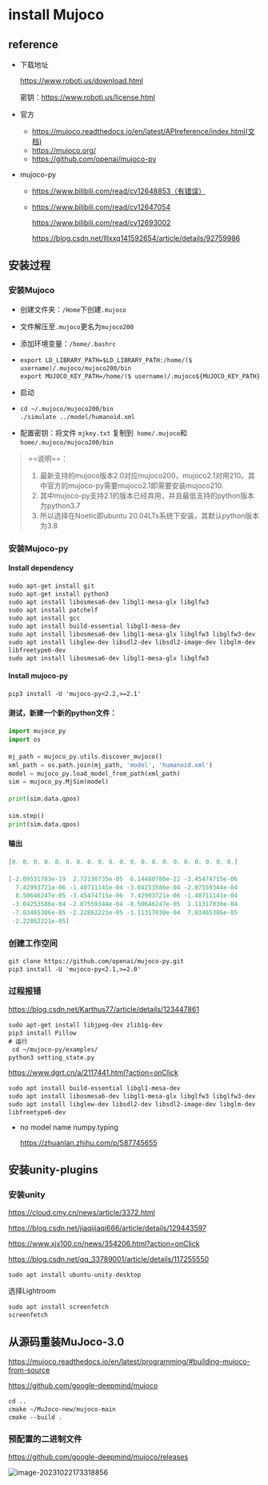 # install Mujoco

## reference

- 下载地址

  https://www.roboti.us/download.html

  密钥：https://www.roboti.us/license.html

- 官方

  - https://mujoco.readthedocs.io/en/latest/APIreference/index.html(文档)
  - https://mujoco.org/
  - https://github.com/openai/mujoco-py

- mujoco-py

  -   https://www.bilibili.com/read/cv12648853（有错误）

  - https://www.bilibili.com/read/cv12647054

    https://www.bilibili.com/read/cv12693002

    https://blog.csdn.net/lllxxq141592654/article/details/92759986


## 安装过程

### 安装Mujoco

- 创建文件夹：`/Home`下创建`.mujoco`

- 文件解压至`.mujoco`更名为`mujoco200`

- 添加环境变量：`/home/.bashrc`

- ```shell
  export LD_LIBRARY_PATH=$LD_LIBRARY_PATH:/home/($ username)/.mujoco/mujoco200/bin
  export MUJOCO_KEY_PATH=/home/($ username)/.mujoco${MUJOCO_KEY_PATH} 
  ```

- 启动

- ```shell
  cd ~/.mujoco/mujoco200/bin
  ./simulate ../model/humanoid.xml
  ```

- 配置密钥：将文件 `mjkey.txt` 复制到` home/.mujoco`和 `home/.mujoco/mujoco200/bin`

> ==说明==：
>
> 1. 最新支持的mujoco版本2.0对应mujoco200，mujoco2.1对用210。其中官方的mujoco-py需要mujoco2.1即需要安装mujoco210.
> 2. 其中mujoco-py支持2.1的版本已经弃用，并且最低支持的python版本为python3.7
> 3. 所以选择在Noetic即ubuntu 20.04LTs系统下安装，其默认python版本为3.8
>

### 安装Mujoco-py

#### Install dependency

```shell
sudo apt-get install git
sudo apt-get install python3
sudo apt install libosmesa6-dev libgl1-mesa-glx libglfw3
sudo apt install patchelf
sudo apt install gcc 
sudo apt install build-essential libgl1-mesa-dev
sudo apt install libosmesa6-dev libgl1-mesa-glx libglfw3 libglfw3-dev
sudo apt install libglew-dev libsdl2-dev libsdl2-image-dev libglm-dev libfreetype6-dev
sudo apt install libosmesa6-dev libgl1-mesa-glx libglfw3
```

#### Install mujoco-py

```shell
pip3 install -U 'mujoco-py<2.2,>=2.1'
```



#### 测试，新建一个新的python文件：

```python
import mujoco_py
import os

mj_path = mujoco_py.utils.discover_mujoco()
xml_path = os.path.join(mj_path, 'model', 'humanoid.xml')
model = mujoco_py.load_model_from_path(xml_path)
sim = mujoco_py.MjSim(model)

print(sim.data.qpos)

sim.step()
print(sim.data.qpos) 
```



#### 输出

```c
[0. 0. 0. 0. 0. 0. 0. 0. 0. 0. 0. 0. 0. 0. 0. 0. 0. 0. 0. 0. 0.]

[-2.09531783e-19  2.72130735e-05  6.14480786e-22 -3.45474715e-06
  7.42993721e-06 -1.40711141e-04 -3.04253586e-04 -2.07559344e-04
  8.50646247e-05 -3.45474715e-06  7.42993721e-06 -1.40711141e-04
 -3.04253586e-04 -2.07559344e-04 -8.50646247e-05  1.11317030e-04
 -7.03465386e-05 -2.22862221e-05 -1.11317030e-04  7.03465386e-05
 -2.22862221e-05] 
```



### 创建工作空间

```shell
git clone https://github.com/openai/mujoco-py.git
pip3 install -U 'mujoco-py<2.1,>=2.0'
```



  ### 过程报错

  https://blog.csdn.net/Karthus77/article/details/123447861

  ```shell
  sudo apt-get install libjpeg-dev zlib1g-dev
  pip3 install Pillow
  # 运行
   cd ~/mujoco-py/examples/
  python3 setting_state.py 
  ```

  

https://www.dgrt.cn/a/2117441.html?action=onClick

```
sudo apt install build-essential libgl1-mesa-dev
sudo apt install libosmesa6-dev libgl1-mesa-glx libglfw3 libglfw3-dev
sudo apt install libglew-dev libsdl2-dev libsdl2-image-dev libglm-dev libfreetype6-dev
```

- no model name numpy.typing 

  https://zhuanlan.zhihu.com/p/587745655



## 安装unity-plugins

### 安装unity

https://cloud.cmy.cn/news/article/3372.html

https://blog.csdn.net/jiaqijiaqi666/article/details/129443597

https://www.xjx100.cn/news/354206.html?action=onClick

https://blog.csdn.net/qq_33789001/article/details/117255550

```shell
sudo apt install ubuntu-unity-desktop

```

选择Lightroom

```shell
sudo apt install screenfetch
screenfetch
```



## 从源码重装MuJoco-3.0

https://mujoco.readthedocs.io/en/latest/programming/#building-mujoco-from-source

https://github.com/google-deepmind/mujoco

```shell
cd ..
cmake ~/MuJoco-new/mujoco-main
cmake --build .
```

### 预配置的二进制文件

https://github.com/google-deepmind/mujoco/releases

![image-20231022173318856](..\..\..\assets\76_image-20231022173318856.png)
